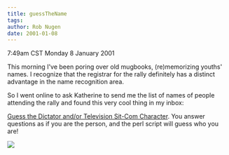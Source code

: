 ```yaml
---
title: guessTheName
tags: 
author: Rob Nugen
date: 2001-01-08
---
```


<title>Guess the Dictator and/or Television Sit-Com Character</title>
<p class=date>7:49am CST Monday 8 January 2001</p>

<p>This morning I've been poring over old mugbooks, (re)memorizing
youths' names.  I recognize that the registrar for the rally
definitely has a distinct advantage in the name recognition area.</p>

<p>So I went online to ask Katherine to send me the list of names of
people attending the rally and found this very cool thing in my
inbox:</p>

<p><a href="http://208.177.130.81/dictator/dictator.pl">Guess the
Dictator and/or Television Sit-Com Character</a>.  You answer
questions as if you are the person, and the perl script will guess who
you are!</p>

<p><img src='/images/rob/wL-ROB.gif'/></p>

